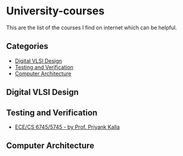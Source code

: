 # University-courses
This are the list of the courses I find on internet which can be helpful.

## Categories
- [Digital VLSI Design](#DIGITAL-VLSI-DESIGN)
- [Testing and Verification](#Testing&Verification)
- [Computer Architecture](#Computer-Architecture)

## Digital VLSI Design




## Testing and Verification
- [ECE/CS 6745/5745 - by Prof. Priyank Kalla](https://my.ece.utah.edu/~kalla/index_6745.html)



## Computer Architecture





